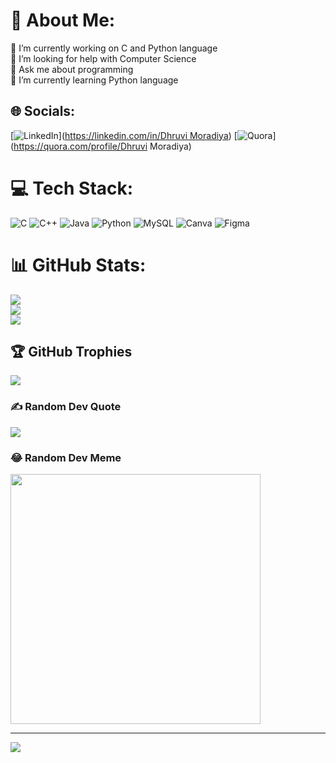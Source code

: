 # 💫 About Me:
🔭 I’m currently working on C and Python language<br>🤝 I’m looking for help with Computer Science<br>💬 Ask me about programming<br>🌱 I’m currently learning Python language


## 🌐 Socials:
[![LinkedIn](https://img.shields.io/badge/LinkedIn-%230077B5.svg?logo=linkedin&logoColor=white)]([https://linkedin.com/in/Dhruvi Moradiya](https://www.linkedin.com/in/dhruvi-moradiya-609721295/)) [![Quora](https://img.shields.io/badge/Quora-%23B92B27.svg?logo=Quora&logoColor=white)](https://quora.com/profile/Dhruvi Moradiya) 

# 💻 Tech Stack:
![C](https://img.shields.io/badge/c-%2300599C.svg?style=for-the-badge&logo=c&logoColor=white) ![C++](https://img.shields.io/badge/c++-%2300599C.svg?style=for-the-badge&logo=c%2B%2B&logoColor=white) ![Java](https://img.shields.io/badge/java-%23ED8B00.svg?style=for-the-badge&logo=openjdk&logoColor=white) ![Python](https://img.shields.io/badge/python-3670A0?style=for-the-badge&logo=python&logoColor=ffdd54) ![MySQL](https://img.shields.io/badge/mysql-4479A1.svg?style=for-the-badge&logo=mysql&logoColor=white) ![Canva](https://img.shields.io/badge/Canva-%2300C4CC.svg?style=for-the-badge&logo=Canva&logoColor=white) ![Figma](https://img.shields.io/badge/figma-%23F24E1E.svg?style=for-the-badge&logo=figma&logoColor=white)
# 📊 GitHub Stats:
![](https://github-readme-stats.vercel.app/api?username=dhruvi0308&theme=radical&hide_border=true&include_all_commits=false&count_private=false)<br/>
![](https://github-readme-streak-stats.herokuapp.com/?user=dhruvi0308&theme=radical&hide_border=true)<br/>
![](https://github-readme-stats.vercel.app/api/top-langs/?username=dhruvi0308&theme=radical&hide_border=true&include_all_commits=false&count_private=false&layout=compact)

## 🏆 GitHub Trophies
![](https://github-profile-trophy.vercel.app/?username=dhruvi0308&theme=radical&no-frame=true&no-bg=true&margin-w=4)

### ✍️ Random Dev Quote
![](https://quotes-github-readme.vercel.app/api?type=horizontal&theme=radical)

### 😂 Random Dev Meme
<img src='https://memer-new.vercel.app/' style="height: 400px;"/>

---
[![](https://visitcount.itsvg.in/api?id=dhruvi0308&icon=9&color=0)](https://visitcount.itsvg.in)

<!-- Proudly created with GPRM ( https://gprm.itsvg.in ) -->
